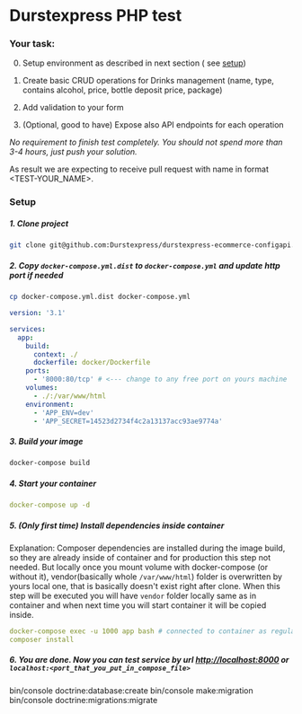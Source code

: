 # Durstexpress PHP test

### Your task: 
0. Setup environment as described in next section ( see [setup](#setup))

1. Create basic CRUD operations for Drinks management (name, type, contains alcohol, price, bottle deposit price, package) 

2. Add validation to your form 

3. (Optional, good to have) Expose also API endpoints for each operation 

_No requirement to finish test completely. You should not spend more than 3-4 hours, just push your solution._ 

As result we are expecting to receive pull request with name in format <TEST-YOUR_NAME>.  


### Setup

##### 1. Clone project
```bash
git clone git@github.com:Durstexpress/durstexpress-ecommerce-configapi.git
```
##### 2. Copy  `docker-compose.yml.dist` to `docker-compose.yml` and update http port if needed
```bash
cp docker-compose.yml.dist docker-compose.yml
```

```yaml
version: '3.1'

services:
  app:
    build:
      context: ./
      dockerfile: docker/Dockerfile
    ports:
      - '8000:80/tcp' # <--- change to any free port on yours machine
    volumes:
      - ./:/var/www/html
    environment:
      - 'APP_ENV=dev'
      - 'APP_SECRET=14523d2734f4c2a13137acc93ae9774a'
```

##### 3. Build your image
```bash
docker-compose build
```

##### 4. Start your container
```yaml
docker-compose up -d
```

##### 5. (Only first time) Install dependencies inside container
Explanation: Composer dependencies are installed during the image build, so they are already inside of container and for production this step not needed. 
But locally once you mount volume with docker-compose (or without it), vendor(basically whole `/var/www/html`) folder is overwritten by yours local one, that is basically doesn't exist right after clone.
When this step will be executed you will have `vendor` folder locally same as in container and when next time you will start container it will be copied inside.
```yaml
docker-compose exec -u 1000 app bash # connected to container as regular user 
composer install
```

##### 6. You are done. Now you can test service by url [http://localhost:8000](http://localhost:8000) or `localhost:<port_that_you_put_in_compose_file>`

bin/console doctrine:database:create
bin/console make:migration
bin/console doctrine:migrations:migrate


